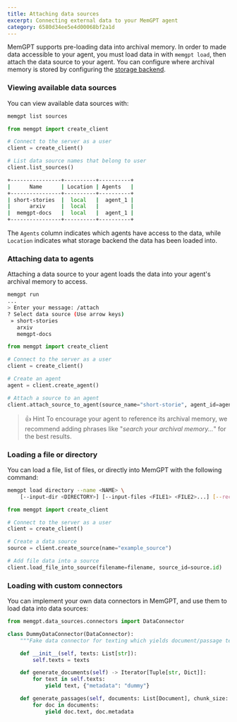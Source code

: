 ```yaml
---
title: Attaching data sources
excerpt: Connecting external data to your MemGPT agent
category: 6580d34ee5e4d00068bf2a1d
---
```


MemGPT supports pre-loading data into archival memory. In order to made data accessible to your agent, you must load data in with `memgpt load`, then attach the data source to your agent. You can configure where archival memory is stored by configuring the [storage backend](storage).

### Viewing available data sources

You can view available data sources with:

```sh CLI
memgpt list sources
```
```python Python
from memgpt import create_client

# Connect to the server as a user
client = create_client()

# List data source names that belong to user
client.list_sources()
```

```sh
+----------------+----------+----------+
|      Name      | Location | Agents   |
+----------------+----------+----------+
| short-stories  |  local   |  agent_1 |
|      arxiv     |  local   |          |
|  memgpt-docs   |  local   |  agent_1 |
+----------------+----------+----------+
```

The `Agents` column indicates which agents have access to the data, while `Location` indicates what storage backend the data has been loaded into.

### Attaching data to agents

Attaching a data source to your agent loads the data into your agent's archival memory to access. 


```sh CLI
memgpt run 
...
> Enter your message: /attach
? Select data source (Use arrow keys)
 » short-stories
   arxiv
   memgpt-docs
```
```python Python
from memgpt import create_client

# Connect to the server as a user
client = create_client()

# Create an agent 
agent = client.create_agent()

# Attach a source to an agent 
client.attach_source_to_agent(source_name="short-storie", agent_id=agent.id)
```

> 👍 Hint
> To encourage your agent to reference its archival memory, we recommend adding phrases like "_search your archival memory..._" for the best results.

### Loading a file or directory

You can load a file, list of files, or directly into MemGPT with the following command:

```sh
memgpt load directory --name <NAME> \
    [--input-dir <DIRECTORY>] [--input-files <FILE1> <FILE2>...] [--recursive]
```
```python Python
from memgpt import create_client

# Connect to the server as a user
client = create_client()

# Create a data source 
source = client.create_source(name="example_source")

# Add file data into a source 
client.load_file_into_source(filename=filename, source_id=source.id)
```

### Loading with custom connectors 
You can implement your own data connectors in MemGPT, and use them to load data into data sources: 

```python Python
from memgpt.data_sources.connectors import DataConnector

class DummyDataConnector(DataConnector):
    """Fake data connector for texting which yields document/passage texts from a provided list"""

    def __init__(self, texts: List[str]):
        self.texts = texts

    def generate_documents(self) -> Iterator[Tuple[str, Dict]]:
        for text in self.texts:
            yield text, {"metadata": "dummy"}

    def generate_passages(self, documents: List[Document], chunk_size: int = 1024) -> Iterator[Tuple[str | Dict]]:
        for doc in documents:
            yield doc.text, doc.metadata
```
